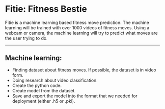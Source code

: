 # Fitie: Fitness Bestie

Fitie is a machine learning based fitness move prediction. The machine learning will be trained with over 1000 videos of fitness moves. Using a webcam or camera, the machine learning will try to predict what moves are the user trying to do.

----------------------------------------------------------------------------------------------------------------------------------------------------------------------

## Machine learning:
- Finding dataset about fitness moves. If possible, the dataset is in video form.
- Doing research about video classification.
- Create the python code.
- Create model from the dataset.
- Save and export the model into the format that we needed for deployment (either .h5 or .pkl).
